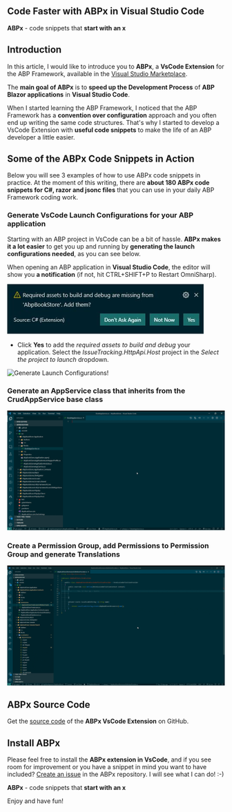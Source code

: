 ## Code Faster with ABPx in Visual Studio Code

**ABPx** - code snippets that **start with an x**

## Introduction

In this article, I would like to introduce you to **ABPx**, a **VsCode Extension** for the ABP Framework, available in the [Visual Studio Marketplace](https://marketplace.visualstudio.com/items?itemName=BartVanHoey.abpx).

The **main goal of ABPx** is to **speed up the Development Process** of **ABP Blazor applications** in **Visual Studio Code**.

When I started learning the ABP Framework, I noticed that the ABP Framework has a **convention over configuration** approach and you often end up writing the same code structures. That's why I started to develop a VsCode Extension with **useful code snippets** to make the life of an ABP developer a little easier.

## Some of the ABPx Code Snippets in Action

Below you will see 3 examples of how to use ABPx code snippets in practice. At the moment of this writing, there are **about 180 ABPx code snippets for C#, razor and jsonc files** that you can use in your daily ABP Framework coding work.

### Generate VsCode Launch Configurations for your ABP application

Starting with an ABP project in VsCode can be a bit of hassle. **ABPx makes it a lot easier** to get you up and running by **generating the launch configurations needed**, as you can see below.

When opening an ABP application in **Visual Studio Code**, the editor will show you **a notification** (if not, hit CTRL+SHIFT+P to Restart OmniSharp).

![Required Assets Missing!](../images/RequiredAssetsMissing.jpg "Required Assets Missing!")

* Click **Yes** to add the *required assets to build and debug* your application. Select the *IssueTracking.HttpApi.Host* project in the *Select the project to launch* dropdown.

![Generate Launch Configurations!](../images/launchconfigurations.gif "Generate Launch Configurations needed for your project!")

### Generate an AppService class that inherits from the CrudAppService base class

![CrudAppService snippet!](../images/crudappservice.gif "Generate an AppService class that inherits from the CrudAppService base class!")

### Create a Permission Group, add Permissions to Permission Group and generate Translations

![Permissions Added!](../images/abpx_in_action.gif "Create a Permission Group and generate Translations!")

## ABPx Source Code

Get the [source code](https://github.com/bartvanhoey/ABPx) of the **ABPx VsCode Extension** on GitHub.

## Install ABPx

Please feel free to install the **ABPx extension in VsCode**, and if you see room for improvement or you have a snippet in mind you want to have included? [Create an issue](https://github.com/bartvanhoey/ABPx/issues/new) in the ABPx repository. I will see what I can do! :-)

**ABPx** - code snippets that **start with an x**

Enjoy and have fun!
